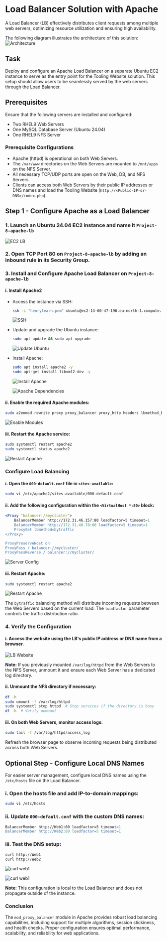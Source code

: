# Load Balancer Solution with Apache

A Load Balancer (LB) effectively distributes client requests among multiple web servers, optimizing resource utilization and ensuring high availability.

The following diagram illustrates the architecture of this solution:
![Architecture](./images/architecture-diag.png)

## Task
Deploy and configure an Apache Load Balancer on a separate Ubuntu EC2 instance to serve as the entry point for the Tooling Website solution. This setup should allow users to be seamlessly served by the web servers through the Load Balancer.

## Prerequisites

Ensure that the following servers are installed and configured:

- Two RHEL9 Web Servers
- One MySQL Database Server (Ubuntu 24.04)
- One RHEL9 NFS Server

### Prerequisite Configurations

- Apache (httpd) is operational on both Web Servers.
- The `/var/www` directories on the Web Servers are mounted to `/mnt/apps` on the NFS Server.
- All necessary TCP/UDP ports are open on the Web, DB, and NFS Servers.
- Clients can access both Web Servers by their public IP addresses or DNS names and load the Tooling Website (`http://<Public-IP-or-DNS>/index.php`).

## Step 1 - Configure Apache as a Load Balancer

### 1. Launch an Ubuntu 24.04 EC2 instance and name it `Project-8-apache-lb`

![EC2 LB](./images/ec2-lb-detail.png)

### 2. Open TCP Port 80 on `Project-8-apache-lb` by adding an inbound rule in its Security Group.

### 3. Install and Configure Apache Load Balancer on `Project-8-apache-lb`

#### i. Install Apache2

- Access the instance via SSH:

  ```bash
  ssh -i "henrylearn.pem" ubuntu@ec2-13-60-47-196.eu-north-1.compute.amazonaws.com
  ```
  
  ![SSH](./images/ssh-lb.png)

- Update and upgrade the Ubuntu instance:

  ```bash
  sudo apt update && sudo apt upgrade
  ```
  
  ![Update Ubuntu](./images/update-upgrade-lb.png)

- Install Apache:

  ```bash
  sudo apt install apache2 -y
  sudo apt-get install libxml2-dev -y
  ```

  ![Install Apache](./images/install-apache.png)
  
  ![Apache Dependencies](./images/install-dependencies.png)

#### ii. Enable the required Apache modules:

  ```bash
  sudo a2enmod rewrite proxy proxy_balancer proxy_http headers lbmethod_bytraffic
  ```

  ![Enable Modules](./images/enable-modules.png)

#### iii. Restart the Apache service:

  ```bash
  sudo systemctl restart apache2
  sudo systemctl status apache2
  ```

  ![Restart Apache](./images/restart-apache.png)

### Configure Load Balancing

#### i. Open the `000-default.conf` file in `sites-available`:

  ```bash
  sudo vi /etc/apache2/sites-available/000-default.conf
  ```

#### ii. Add the following configuration within the `<VirtualHost *:80>` block:

  ```apache
  <Proxy "balancer://mycluster">
      BalancerMember http://172.31.46.157:80 loadfactor=5 timeout=1
      BalancerMember http://172.31.40.78:80 loadfactor=5 timeout=1
      ProxySet lbmethod=bytraffic
  </Proxy>

  ProxyPreserveHost on
  ProxyPass / balancer://mycluster/
  ProxyPassReverse / balancer://mycluster/
  ```

  ![Server Config](./images/apache-server-config.png)

#### iii. Restart Apache:

  ```bash
  sudo systemctl restart apache2
  ```

  ![Restart Apache](./images/restart-apache-status.png)

The `bytraffic` balancing method will distribute incoming requests between the Web Servers based on the current load. The `loadfactor` parameter controls the traffic distribution ratio.

### 4. Verify the Configuration

#### i. Access the website using the LB's public IP address or DNS name from a browser.

  ![LB Website](./images/lb-wesite.png)

  **Note:** If you previously mounted `/var/log/httpd` from the Web Servers to the NFS Server, unmount it and ensure each Web Server has a dedicated log directory.

#### ii. Unmount the NFS directory if necessary:

  ```bash
  df -h
  sudo umount -f /var/log/httpd
  sudo systemctl stop httpd  # Stop services if the directory is busy
  df -h  # Verify unmount
  ```

#### iii. On both Web Servers, monitor access logs:

  ```bash
  sudo tail -f /var/log/httpd/access_log
  ```

  Refresh the browser page to observe incoming requests being distributed across both Web Servers.

## Optional Step - Configure Local DNS Names

For easier server management, configure local DNS names using the `/etc/hosts` file on the Load Balancer.

### i. Open the hosts file and add IP-to-domain mappings:

  ```bash
  sudo vi /etc/hosts
  ```

### ii. Update `000-default.conf` with the custom DNS names:

  ```apache
  BalancerMember http://Web1:80 loadfactor=5 timeout=1
  BalancerMember http://Web2:80 loadfactor=5 timeout=1
  ```

### iii. Test the DNS setup:

  ```bash
  curl http://Web1
  curl http://Web2
  ```
![curl web1](./images/curl-web1.png)

![curl web1](./images/curl-web2.png)

**Note:** This configuration is local to the Load Balancer and does not propagate outside of the instance.

### Conclusion

The `mod_proxy_balancer` module in Apache provides robust load balancing capabilities, including support for multiple algorithms, session stickiness, and health checks. Proper configuration ensures optimal performance, scalability, and reliability for web applications.

